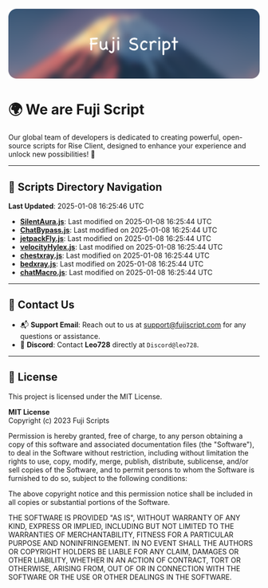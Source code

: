 ![Banner](.github/b.webp)

# 🌍 **We are Fuji Script**

Our global team of developers is dedicated to creating powerful, open-source scripts for Rise Client, designed to enhance your experience and unlock new possibilities! 🌟

---
<!-- SCRIPTS_NAVIGATION_START -->
## 📂 **Scripts Directory Navigation**

**Last Updated**: 2025-01-08 16:25:46 UTC

- **[SilentAura.js](scripts/SilentAura.js)**: Last modified on 2025-01-08 16:25:44 UTC
- **[ChatBypass.js](scripts/ChatBypass.js)**: Last modified on 2025-01-08 16:25:44 UTC
- **[jetpackFly.js](scripts/jetpackFly.js)**: Last modified on 2025-01-08 16:25:44 UTC
- **[velocityHylex.js](scripts/velocityHylex.js)**: Last modified on 2025-01-08 16:25:44 UTC
- **[chestxray.js](scripts/chestxray.js)**: Last modified on 2025-01-08 16:25:44 UTC
- **[bedxray.js](scripts/bedxray.js)**: Last modified on 2025-01-08 16:25:44 UTC
- **[chatMacro.js](scripts/chatMacro.js)**: Last modified on 2025-01-08 16:25:44 UTC

<!-- SCRIPTS_NAVIGATION_END -->

---

## 💬 **Contact Us**  
- 📬 **Support Email**: Reach out to us at [support@fujiscript.com](mailto:support@fujiscript.com) for any questions or assistance.  
- 💬 **Discord**: Contact **Leo728** directly at `Discord@leo728`.

---

## 📜 **License**

This project is licensed under the MIT License.  

**MIT License**  
Copyright (c) 2023 Fuji Scripts  

Permission is hereby granted, free of charge, to any person obtaining a copy of this software and associated documentation files (the "Software"), to deal in the Software without restriction, including without limitation the rights to use, copy, modify, merge, publish, distribute, sublicense, and/or sell copies of the Software, and to permit persons to whom the Software is furnished to do so, subject to the following conditions:  

The above copyright notice and this permission notice shall be included in all copies or substantial portions of the Software.  

THE SOFTWARE IS PROVIDED "AS IS", WITHOUT WARRANTY OF ANY KIND, EXPRESS OR IMPLIED, INCLUDING BUT NOT LIMITED TO THE WARRANTIES OF MERCHANTABILITY, FITNESS FOR A PARTICULAR PURPOSE AND NONINFRINGEMENT. IN NO EVENT SHALL THE AUTHORS OR COPYRIGHT HOLDERS BE LIABLE FOR ANY CLAIM, DAMAGES OR OTHER LIABILITY, WHETHER IN AN ACTION OF CONTRACT, TORT OR OTHERWISE, ARISING FROM, OUT OF OR IN CONNECTION WITH THE SOFTWARE OR THE USE OR OTHER DEALINGS IN THE SOFTWARE.  
